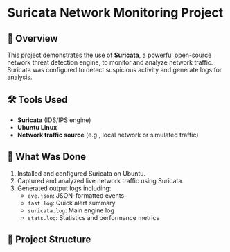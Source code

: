 # Suricata Network Monitoring Project

## 📌 Overview

This project demonstrates the use of **Suricata**, a powerful open-source network threat detection engine, to monitor and analyze network traffic. Suricata was configured to detect suspicious activity and generate logs for analysis.

## 🛠 Tools Used

- **Suricata** (IDS/IPS engine)
- **Ubuntu Linux**
- **Network traffic source** (e.g., local network or simulated traffic)

## 🧪 What Was Done

1. Installed and configured Suricata on Ubuntu.
2. Captured and analyzed live network traffic using Suricata.
3. Generated output logs including:
   - `eve.json`: JSON-formatted events
   - `fast.log`: Quick alert summary
   - `suricata.log`: Main engine log
   - `stats.log`: Statistics and performance metrics

## 📂 Project Structure

